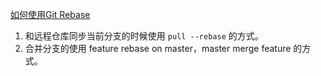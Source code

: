 [如何使用Git Rebase](https://segmentfault.com/a/1190000019455172)

1. 和远程仓库同步当前分支的时候使用 `pull --rebase` 的方式。
2. 合并分支的使用 feature rebase on master，master merge feature 的方式。
